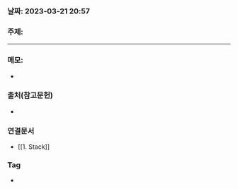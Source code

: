 ### 날짜: 2023-03-21 20:57

### 주제: 
---
### 메모: 
- 

### 출처(참고문헌) 
- 

### 연결문서 
- [[1. Stack]]

### Tag
- 